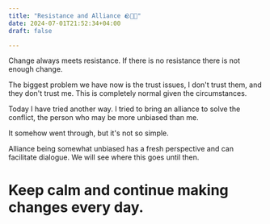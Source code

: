 ```yaml
---
title: "Resistance and Alliance 🪨🤝🏻"
date: 2024-07-01T21:52:34+04:00
draft: false

---
```

Change always meets resistance. If there is no resistance there is not enough change.


The biggest problem we have now is the trust issues, I don't trust them, and they don't trust me. This is completely normal given the circumstances.


Today I have tried another way. I tried to bring an alliance to solve the conflict, the person who may be more unbiased than me.

It somehow went through, but it's not so simple.

Alliance being somewhat unbiased has a fresh perspective and can facilitate dialogue. We will see where this goes until then.

# Keep calm and continue making changes every day.